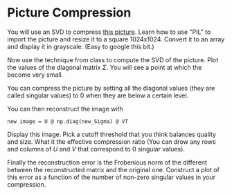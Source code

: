 # Picture Compression

You will use an SVD to compress [this picture](./gauss.jpg). Learn how to use "PIL" to import the picture and resize it to a square 1024x1024. Convert it to an array and display it in grayscale. (Easy to google this bit.)

Now use the technique from class to compute the SVD of the picture. Plot the values of the diagonal matrix $\Sigma$. You will see a point at which the become very small.

You can compress the picture by setting all the diagonal values (they are called singular values) to 0 when they are below a certain level.

You can then reconstruct the image with

`new image = U @ np.diag(new_Sigma) @ VT`

Display this image. Pick a cutoff threshold that you think balances quality and size. What it the effective compression ratio (You can drow any rows and columns of $U$ and $V$ that correspond to 0 singular values).

Finally the reconstruction error is the Frobenious norm of the different between the reconstructed matrix and the original one. Construct a plot of this error as a function of the number of non-zero singular values in your compression.